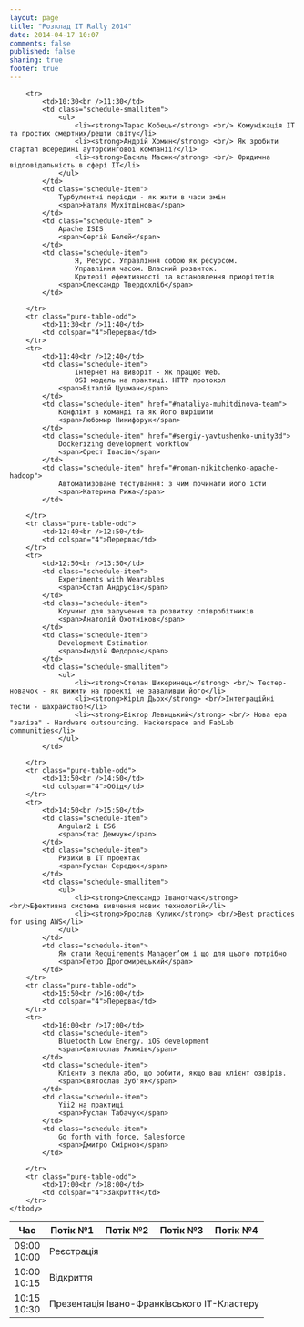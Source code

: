 ```yaml
---
layout: page
title: "Розклад IT Rally 2014"
date: 2014-04-17 10:07
comments: false
published: false
sharing: true
footer: true
---
```


<div class="entry-content"><table class="pure-table" id="schedule-table">
	<thead>
		<tr>
			<th class="schedule-time">Час</th>
			<th>Потік №1</th>
			<th>Потік №2</th>
			<th>Потік №3</th>
			<th>Потік №4</th>
		</tr>
	</thead>
	<tbody>
		<tr>
			<td>09:00<br />10:00</td>
			<td colspan="4">Реєстрація</td>
		</tr>
		<tr class="pure-table-odd">
			<td>10:00<br />10:15</td>
			<td colspan="4">Відкриття</td>
		</tr>
		<tr class="pure-table-odd">
			<td>10:15<br />10:30</td>
			<td colspan="4">Презентація Івано-Франківського ІТ-Кластеру</td>
		</tr>
		
		<tr>
			<td>10:30<br />11:30</td>
			<td class="schedule-smallitem">
				<ul>
     				<li><strong>Тарас Кобець</strong> <br/> Комунікація ІТ та простих смертних/решти світу</li>
					<li><strong>Андрій Хомин</strong> <br/> Як зробити стартап всередині ауторсингової компанії?</li>
					<li><strong>Василь Масюк</strong> <br/> Юридична відповідальність в сфері ІТ</li>
				</ul>
			</td>
			<td class="schedule-item">
				Турбулентні періоди - як жити в часи змін
				<span>Наталя Мухітдінова</span>
			</td>
			<td class="schedule-item" >
				Apache ISIS
				<span>Сергій Белей</span>
			</td>
			<td class="schedule-item">
					Я, Ресурс. Управління собою як ресурсом. 
					Управління часом. Власний розвиток. 
					Критерії ефективності та встановлення приорітетів
  				<span>Олександр Твердохліб</span>
			</td>

		</tr>
		<tr class="pure-table-odd">
			<td>11:30<br />11:40</td>
			<td colspan="4">Перерва</td>
		</tr>
		<tr>
			<td>11:40<br />12:40</td>
			<td class="schedule-item">
					Інтернет на виворіт - Як працює Web. 
					OSI модель на практиці. HTTP протокол
				<span>Віталій Цуцман</span>
			</td>
			<td class="schedule-item" href="#nataliya-muhitdinova-team">
				Конфлікт в команді та як його вирішити
				<span>Любомир Никифорук</span>
			</td>
			<td class="schedule-item" href="#sergiy-yavtushenko-unity3d">
				Dockerizing development workflow
				<span>Орест Івасів</span>
			</td>
			<td class="schedule-item" href="#roman-nikitchenko-apache-hadoop">
				Автоматизоване тестування: з чим починати його їсти
				<span>Катерина Рижа</span>
			</td>
			
		</tr>
		<tr class="pure-table-odd">
			<td>12:40<br />12:50</td>
			<td colspan="4">Перерва</td>
		</tr>
		<tr>
			<td>12:50<br />13:50</td>
			<td class="schedule-item">
				Experiments with Wearables
				<span>Остап Андрусів</span>
			</td>
			<td class="schedule-item">
				Коучинг для залучення та розвитку співробітників	
				<span>Анатолій Охотніков</span>
			</td>
			<td class="schedule-item">
				Development Estimation
				<span>Андрій Федоров</span>
			</td>
			<td class="schedule-smallitem">
				<ul>
     				<li><strong>Степан Шикеринець</strong> <br/> Тестер-новачок - як вижити на проекті не заваливши його</li>
					<li><strong>Кіріл Дьох</strong> <br/>Інтеграційні тести - шахрайство!</li>
					<li><strong>Віктор Левицький</strong> <br/> Нова ера "заліза" - Hardware outsourcing. Hackerspace and FabLab communities</li>
				</ul>
			</td>

		</tr>
		<tr class="pure-table-odd">
			<td>13:50<br />14:50</td>
			<td colspan="4">Обід</td>
		</tr>
		<tr>
			<td>14:50<br />15:50</td>
			<td class="schedule-item">
				Angular2 і ES6
				<span>Стас Демчук</span>
			</td>
			<td class="schedule-item">
				Ризики в ІТ проектах
				<span>Руслан Середюк</span>
			</td>
			<td class="schedule-smallitem">
				<ul>
     				<li><strong>Олександр Іванотчак</strong> <br/>Ефективна система вивчення нових технологій</li>
					<li><strong>Ярослав Кулик</strong> <br/>Best practices for using AWS</li>
				</ul>
			</td>
			<td class="schedule-item">
				Як стати Requirements Manager’ом і що для цього потрібно
				<span>Петро Дрогомирецький</span>
			</td>
		</tr>
		<tr class="pure-table-odd">
			<td>15:50<br />16:00</td>
			<td colspan="4">Перерва</td>
		</tr>
		<tr>
			<td>16:00<br />17:00</td>
			<td class="schedule-item">
				Bluetooth Low Energy. iOS development
				<span>Святослав Якимів</span>
			</td>
			<td class="schedule-item">
				Клієнти з пекла або, що робити, якщо ваш клієнт озвірів.
				<span>Святослав Зуб'як</span>
			</td>
			<td class="schedule-item">
				Yii2 на практиці
				<span>Руслан Табачук</span>
			</td>
			<td class="schedule-item">
				Go forth with force, Salesforce
				<span>Дмитро Смірнов</span>
			</td>
			
		</tr>
		<tr class="pure-table-odd">
			<td>17:00<br />18:00</td>
			<td colspan="4">Закриття</td>
		</tr>
	</tbody>
</table>


<script type="text/javascript">
	$(document).ready(function() {
		$("table#schedule-table td.schedule-item").fancybox();
	});
</script>

